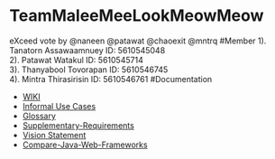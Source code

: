 # TeamMaleeMeeLookMeowMeow
eXceed vote by @naneen @patawat @chaoexit @mntrq
#Member
1). Tanatorn   Assawaamnuey ID: 5610545048  
2). Patawat    Watakul      ID: 5610545714    
3). Thanyabool Tovorapan    ID: 5610546745    
4). Mintra     Thirasirisin ID: 5610546761
#Documentation
* [WIKI](https://github.com/SSD2015/TeamMaleeMeeLookMeowMeow/wiki)
* [Informal Use Cases](https://github.com/SSD2015/TeamMaleeMeeLookMeowMeow/wiki/Informal-use-cases)
* [Glossary](https://github.com/SSD2015/TeamMaleeMeeLookMeowMeow/wiki/Glossary)
* [Supplementary-Requirements](https://github.com/SSD2015/TeamMaleeMeeLookMeowMeow/wiki/Supplementary-Requirements)
* [Vision Statement](https://github.com/SSD2015/TeamMaleeMeeLookMeowMeow/wiki/Vision-Statement)
* [Compare-Java-Web-Frameworks](https://docs.google.com/a/ku.th/document/d/1deeeihO1HKNE_n8Me__GqPYPB32o5lMydAsDHvKhel8/edit#)
